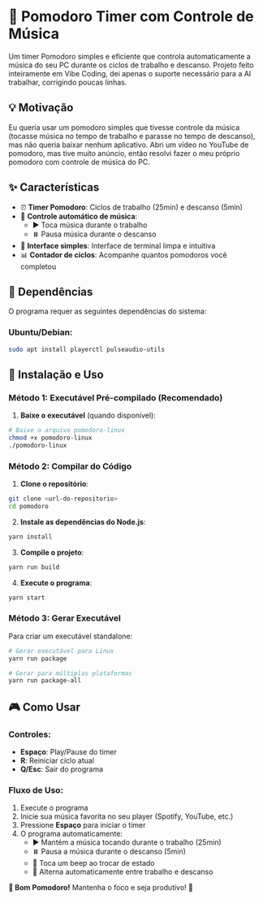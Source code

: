 # 🍅 Pomodoro Timer com Controle de Música

Um timer Pomodoro simples e eficiente que controla automaticamente a música do seu PC durante os ciclos de trabalho e descanso. Projeto feito inteiramente em Vibe Coding, dei apenas o suporte necessário para a AI trabalhar, corrigindo poucas linhas.

## 💡 Motivação

Eu queria usar um pomodoro simples que tivesse controle da música (tocasse música no tempo de trabalho e parasse no tempo de descanso), mas não queria baixar nenhum aplicativo. Abri um vídeo no YouTube de pomodoro, mas tive muito anúncio, então resolvi fazer o meu próprio pomodoro com controle de música do PC.

## ✨ Características

- ⏰ **Timer Pomodoro**: Ciclos de trabalho (25min) e descanso (5min)
- 🎵 **Controle automático de música**:
  - ▶️ Toca música durante o trabalho
  - ⏸️ Pausa música durante o descanso
- 📱 **Interface simples**: Interface de terminal limpa e intuitiva
- 📊 **Contador de ciclos**: Acompanhe quantos pomodoros você completou

## 🔧 Dependências

O programa requer as seguintes dependências do sistema:

### Ubuntu/Debian:

```bash
sudo apt install playerctl pulseaudio-utils
```

## 🚀 Instalação e Uso

### Método 1: Executável Pré-compilado (Recomendado)

1. **Baixe o executável** (quando disponível):

```bash
# Baixe o arquivo pomodoro-linux
chmod +x pomodoro-linux
./pomodoro-linux
```

### Método 2: Compilar do Código

1. **Clone o repositório**:

```bash
git clone <url-do-repositorio>
cd pomodoro
```

2. **Instale as dependências do Node.js**:

```bash
yarn install
```

3. **Compile o projeto**:

```bash
yarn run build
```

4. **Execute o programa**:

```bash
yarn start
```

### Método 3: Gerar Executável

Para criar um executável standalone:

```bash
# Gerar executável para Linux
yarn run package

# Gerar para múltiplas plataformas
yarn run package-all
```

## 🎮 Como Usar

### Controles:

- **Espaço**: Play/Pause do timer
- **R**: Reiniciar ciclo atual
- **Q/Esc**: Sair do programa

### Fluxo de Uso:

1. Execute o programa
2. Inicie sua música favorita no seu player (Spotify, YouTube, etc.)
3. Pressione **Espaço** para iniciar o timer
4. O programa automaticamente:
   - ▶️ Mantém a música tocando durante o trabalho (25min)
   - ⏸️ Pausa a música durante o descanso (5min)
   - 🔔 Toca um beep ao trocar de estado
   - 🔄 Alterna automaticamente entre trabalho e descanso

**🍅 Bom Pomodoro!**
Mantenha o foco e seja produtivo! 🚀
